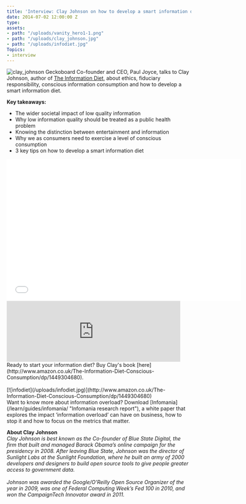 ```yaml
---
title: 'Interview: Clay Johnson on how to develop a smart information diet'
date: 2014-07-02 12:00:00 Z
type: 
assets:
- path: "/uploads/vanity_hero1-1.png"
- path: "/uploads/clay_johnson.jpg"
- path: "/uploads/infodiet.jpg"
Topics:
- interview
---
```


![clay_johnson](/uploads/clay_johnson.jpg) 
Geckoboard Co-founder and CEO, Paul Joyce, talks to Clay Johnson, author of [The Information Diet](http://www.informationdiet.com/), about ethics, fiduciary responsibility, conscious information consumption and how to develop a smart information diet.

**Key takeaways:** 

- The wider societal impact of low quality information
- Why low information quality should be treated as a public health problem
- Knowing the distinction between entertainment and information
- Why we as consumers need to exercise a level of conscious consumption
- 3 key tips on how to develop a smart information diet


<iframe src="//fast.wistia.net/embed/iframe/ccad2tmmbh" allowtransparency="true" frameborder="0" scrolling="no" class="wistia_embed" name="wistia_embed" allowfullscreen mozallowfullscreen webkitallowfullscreen oallowfullscreen msallowfullscreen width="640" height="388"></iframe>
</br>
<iframe width="94%" height="166" scrolling="no" frameborder="no" src="https://w.soundcloud.com/player/?url=https%3A//api.soundcloud.com/tracks/156282130&amp;color=ff5500&amp;auto_play=false&amp;hide_related=false&amp;show_comments=true&amp;show_user=true&amp;show_reposts=false"></iframe>
</br>
Ready to start your information diet? Buy Clay's book [here](http://www.amazon.co.uk/The-Information-Diet-Conscious-Consumption/dp/1449304680).
</br>
</br>
[![infodiet](/uploads/infodiet.jpg)](http://www.amazon.co.uk/The-Information-Diet-Conscious-Consumption/dp/1449304680) 
</br>
Want to know more about information overload? Download [Infomania](/learn/guides/infomania/ "Infomania research report"), a white paper that explores the impact ‘information overload’ can have on business, how to stop it and how to focus on the metrics that matter.

**About Clay Johnson**
</br>
*Clay Johnson is best known as the Co-founder of Blue State Digital, the firm that built and managed Barack Obama’s online campaign for the presidency in 2008. After leaving Blue State, Johnson was the director of Sunlight Labs at the Sunlight Foundation, where he built an army of 2000 developers and designers to build open source tools to give people greater access to government data.* 
</br>
</br>
*Johnson was awarded the Google/O’Reilly Open Source Organizer of the year in 2009, was one of Federal Computing Week’s Fed 100 in 2010, and won the CampaignTech Innovator award in 2011.*
